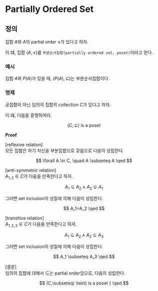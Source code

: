 # Partially Ordered Set
## 정의
집합 $A$와 $A$의 partial order $\le$가 있다고 하자.

이 떄, 집합 $(A, \le)$를 `부분순서집합(partially ordered set, poset)`이라고 한다.

### 예시
집합 $A$와 $P(A)$가 있을 때, $(P(A), \subseteq)$는 부분순서집합이다.

### 명제
공집합이 아닌 임의의 집합의 collection $C$가 있다고 하자.

이 떄, 다음을 증명하여라.

$$(C,\subseteq) \text{ is a poset }$$ 

**Proof**

[reflexive relation]  
모든 집합은 자기 자신을 부분집합으로 갖음으로 다음이 성립한다.

$$ \forall A \in C, \quad A \subseteq A \qed $$

[anti-symmetric relation]  
$A_{1,2} \in C$가 다음을 만족한다고 하자.

$$ A_1 \subseteq A_2 \land A_2 \subseteq A_1 $$

그러면 set inclusion의 성질에 의해 다음이 성립한다.

$$ A_1=A_2 \qed $$

[transitive relation]  
$A_{1,2,3} \in C$가 다음을 만족한다고 하자.

$$ A_1 \subseteq A_2 \land A_2 \subseteq A_3 $$

그러면 set inclusion의 성질에 의해 다음이 성립한다.

$$ A_1 \subseteq A_3 \qed $$

[결론]  
임의의 집합에 대해서 $\subseteq$는 partial order임으로, 다음이 성립한다.

$$ (C,\subseteq) \text{ is a poset } \qed $$ 
